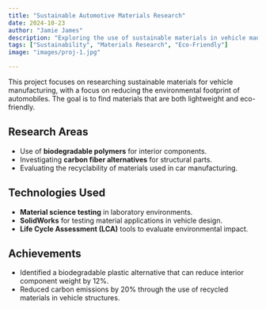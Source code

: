 ```yaml
---
title: "Sustainable Automotive Materials Research"
date: 2024-10-23
author: "Jamie James"
description: "Exploring the use of sustainable materials in vehicle manufacturing."
tags: ["Sustainability", "Materials Research", "Eco-Friendly"]
image: "images/proj-1.jpg"

---
```



This project focuses on researching sustainable materials for vehicle manufacturing, with a focus on reducing the environmental footprint of automobiles. The goal is to find materials that are both lightweight and eco-friendly.

## Research Areas
- Use of **biodegradable polymers** for interior components.
- Investigating **carbon fiber alternatives** for structural parts.
- Evaluating the recyclability of materials used in car manufacturing.

## Technologies Used
- **Material science testing** in laboratory environments.
- **SolidWorks** for testing material applications in vehicle design.
- **Life Cycle Assessment (LCA)** tools to evaluate environmental impact.

## Achievements
- Identified a biodegradable plastic alternative that can reduce interior component weight by 12%.
- Reduced carbon emissions by 20% through the use of recycled materials in vehicle structures.
